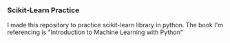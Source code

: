 ### Scikit-Learn Practice

I made this repository to practice scikit-learn library in python.
The book I'm referencing is "Introduction to Machine Learning with Python"

